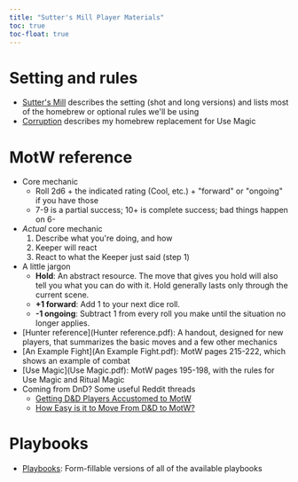 ```yaml
---
title: "Sutter's Mill Player Materials"
toc: true
toc-float: true
---
```



# Setting and rules #

- [Sutter's Mill](sm.html) describes the setting (shot and long versions) and lists most of the homebrew or optional rules we'll be using
- [Corruption](corruption.html) describes my homebrew replacement for Use Magic

# MotW reference #

- Core mechanic
	- Roll 2d6 + the indicated rating (Cool, etc.) + "forward" or "ongoing" if you have those
	- 7-9 is a partial success; 10+ is complete success; bad things happen on 6-
- *Actual* core mechanic
	1. Describe what you're doing, and how
	2. Keeper will react
	3. React to what the Keeper just said (step 1)
- A little jargon
	- **Hold**:  An abstract resource.  The move that gives you hold will also tell you what you can do with it.  Hold generally lasts only through the current scene.  
	- **+1 forward**:  Add 1 to your next dice roll. 
	- **-1 ongoing**:  Subtract 1 from every roll you make until the situation no longer applies.  
- [Hunter reference](Hunter reference.pdf):  A handout, designed for new players, that summarizes the basic moves and a few other mechanics
- [An Example Fight](An Example Fight.pdf):  MotW pages 215-222, which shows an example of combat
- [Use Magic](Use Magic.pdf):  MotW pages 195-198, with the rules for Use Magic and Ritual Magic
- Coming from DnD?  Some useful Reddit threads
	- [Getting D&D Players Accustomed to MotW](https://www.reddit.com/r/monsteroftheweek/comments/kgerh2/getting_dd_players_accustomed_to_motw/)
	- [How Easy is it to Move From D&D to MotW?](https://www.reddit.com/r/monsteroftheweek/comments/fx8fse/comment/fmsun74/?utm_source=share&utm_medium=web2x&context=3)

# Playbooks #

- [Playbooks](playbooks-SM.pdf):  Form-fillable versions of all of the available playbooks





